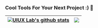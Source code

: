 ### Cool Tools For Your Next Project :) 🍄

| <a href="https://github.com/xizon/github-readme-stats"><img align="center" src="https://github-readme-stats.vercel.app/api?username=xizon&show_icons=true&include_all_commits=true&theme=buefy&hide_border=true" alt="UIUX Lab's github stats" /></a> | <a href="https://github.com/xizon/github-readme-stats"><img align="center" src="https://github-readme-stats.vercel.app/api/top-langs/?username=xizon&layout=compact&theme=buefy&hide_border=true" /></a> |
| ------------- | ------------- |
